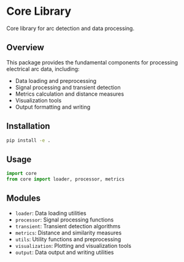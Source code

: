 # Core Library

Core library for arc detection and data processing.

## Overview

This package provides the fundamental components for processing electrical arc data, including:

- Data loading and preprocessing
- Signal processing and transient detection
- Metrics calculation and distance measures
- Visualization tools
- Output formatting and writing

## Installation

```bash
pip install -e .
```

## Usage

```python
import core
from core import loader, processor, metrics
```

## Modules

- `loader`: Data loading utilities
- `processor`: Signal processing functions
- `transient`: Transient detection algorithms
- `metrics`: Distance and similarity measures
- `utils`: Utility functions and preprocessing
- `visualization`: Plotting and visualization tools
- `output`: Data output and writing utilities